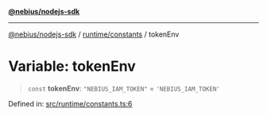 [**@nebius/nodejs-sdk**](../../../README.md)

***

[@nebius/nodejs-sdk](../../../README.md) / [runtime/constants](../README.md) / tokenEnv

# Variable: tokenEnv

> `const` **tokenEnv**: `"NEBIUS_IAM_TOKEN"` = `'NEBIUS_IAM_TOKEN'`

Defined in: [src/runtime/constants.ts:6](https://github.com/nebius/nodejs-sdk/blob/a37d220b2851e3bf0d396cb03828d544f584df45/src/runtime/constants.ts#L6)
